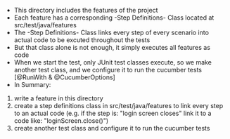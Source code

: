 - This directory includes the features of the project
- Each feature has a corresponding -Step Definitions- Class located at src/test/java/features
- The -Step Definitions- Class links every step of every scenario into actual code to be excuted throughout the tests
- But that class alone is not enough, it simply executes all features as code
- When we start the test, only JUnit test classes execute, so we make another test class,
and we configure it to run the cucumber tests [@RunWith & @CucumberOptions]
- In Summary:
1. write a feature in this directory
2. create a step definitions class in src/test/java/features to link every step to an actual code
   (e.g. if the step is: "login screen closes" link it to a code like: "loginScreen.close()")
3. create another test class and configure it to run the cucumber tests
